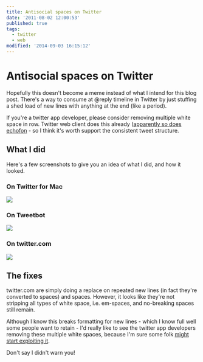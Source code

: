 ```yaml
---
title: Antisocial spaces on Twitter
date: '2011-08-02 12:00:53'
published: true
tags:
  - twitter
  - web
modified: '2014-09-03 16:15:12'
---
```

# Antisocial spaces on Twitter

Hopefully this doesn't become a meme instead of what I intend for this blog post. There's a way to consume at @reply timeline in Twitter by just stuffing a shed load of new lines with anything at the end (like a period).

If you're a twitter app developer, please consider removing multiple white space in row. Twitter web client does this already ([apparently so does echofon](https://twitter.com/sturobson/status/97724698900697089) - so I think it's worth support the consistent tweet structure.
<!--more-->
## What I did

Here's a few screenshots to give you an idea of what I did, and how it looked.

### On Twitter for Mac

<img src="http://remysharp.com/images/space-break-native.png" style="margin: 0 auto; display: block; max-width: 100%" />

### On Tweetbot

<img src="http://remysharp.com/images/space-break-tweetbot.png" style="margin: 0 auto; display: block; max-width: 100%" />

### On twitter.com

<img src="http://remysharp.com/images/space-break-twitter-dot-com.png" style="margin: 0 auto; display: block; max-width: 100%" />

## The fixes

twitter.com are simply doing a replace on repeated new lines (in fact they're converted to spaces) and spaces. However, it looks like they're not stripping all types of white space, i.e. em-spaces, and no-breaking spaces still remain.

Although I know this breaks formatting for new lines - which I know full well some people want to retain - I'd really like to see the twitter app developers removing these multiple white spaces, because I'm sure some folk <a href="http://twitter.com/?status=What%27s%20down%20here%3F...%0A%0A%0A%0A%0A%0A%0A%0A%0A%0A%0A%0A%0A%0A%0A%0A%0A%0A%0A%0A%0A%0A%0A%0A%0A%0A%0A%0A%0A%0A%0A%0A%0A%0A%0A%0A%0A%0A%0A%0A%0A%0A%0A%0A%0A%0A%0A%0A%0A%0A%0A%0A%0A%0A%0A%0A%0A%0A%0A%0A%0A%0A%0A%0A%0A%0A%0A%0A%0A%0A%0A%0A%0A%0A%0A%0A%0A%0A%0A%0A%0A%0A%0A%0A%0A%0A%0A%0A%0A%0A%0A%0A%0A%0A%0A%0A%0A%0A%0A%0A%0A...made%20you%20look%20%3A%29">might start exploiting it</a>.

Don't say I didn't warn you!
